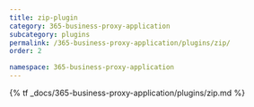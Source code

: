 ```yaml
---
title: zip-plugin
category: 365-business-proxy-application
subcategory: plugins
permalink: /365-business-proxy-application/plugins/zip/
order: 2

namespace: 365-business-proxy-application
---
```


{% tf _docs/365-business-proxy-application/plugins/zip.md %}